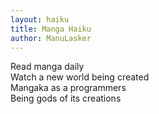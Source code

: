 ```yaml
---
layout: haiku
title: Manga Haiku
author: ManuLasker
---
```

Read manga daily<br>
Watch a new world being created<br>
Mangaka as a programmers<br>
Being gods of its creations<br>